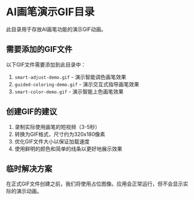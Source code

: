 # AI画笔演示GIF目录

此目录用于存放AI画笔功能的演示GIF动画。

## 需要添加的GIF文件

以下GIF文件需要添加到此目录中：

1. `smart-adjust-demo.gif` - 演示智能调色画笔效果
2. `guided-coloring-demo.gif` - 演示交互式指导画笔效果
3. `smart-color-demo.gif` - 演示智能上色画笔效果

## 创建GIF的建议

1. 录制实际使用画笔的短视频（3-5秒）
2. 转换为GIF格式，尺寸约为320x180像素
3. 优化GIF文件大小以保证加载速度
4. 使用鲜明的颜色和简单的线条以更好地展示效果

## 临时解决方案

在正式GIF文件创建之前，我们将使用占位图像。应用会正常运行，但不会显示实际的演示动画。 